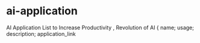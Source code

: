 # ai-application
AI Application List to Increase Productivity , Revolution of AI { name; usage; description; application_link
